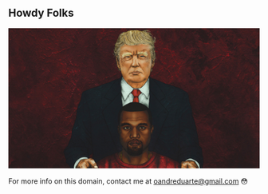 ## Howdy Folks

![Yass](/trump-rap-references-kanye-west.jpg)



For more info on this domain, contact me at oandreduarte@gmail.com
:flushed:



